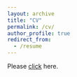 ```yaml
---
layout: archive
title: "CV"
permalink: /cv/
author_profile: true
redirect_from:
  - /resume
---
```


Please [click](https://yqren.github.io/files/CV_yqren_2020.pdf) here.
